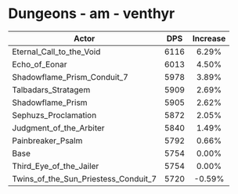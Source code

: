 # Dungeons - am - venthyr
| Actor | DPS | Increase |
|---|:---:|:---:|
|Eternal_Call_to_the_Void|6116|6.29%|
|Echo_of_Eonar|6013|4.50%|
|Shadowflame_Prism_Conduit_7|5978|3.89%|
|Talbadars_Stratagem|5909|2.69%|
|Shadowflame_Prism|5905|2.62%|
|Sephuzs_Proclamation|5872|2.05%|
|Judgment_of_the_Arbiter|5840|1.49%|
|Painbreaker_Psalm|5792|0.66%|
|Base|5754|0.00%|
|Third_Eye_of_the_Jailer|5754|0.00%|
|Twins_of_the_Sun_Priestess_Conduit_7|5720|-0.59%|
